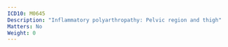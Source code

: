 ```yaml
---
ICD10: M0645
Description: "Inflammatory polyarthropathy: Pelvic region and thigh"
Matters: No
Weight: 0
---
```


